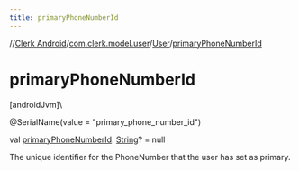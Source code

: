 ```yaml
---
title: primaryPhoneNumberId
---
```

//[Clerk Android](../../../index.html)/[com.clerk.model.user](../index.html)/[User](index.html)/[primaryPhoneNumberId](primary-phone-number-id.html)



# primaryPhoneNumberId



[androidJvm]\




@SerialName(value = &quot;primary_phone_number_id&quot;)



val [primaryPhoneNumberId](primary-phone-number-id.html): [String](https://kotlinlang.org/api/latest/jvm/stdlib/kotlin-stdlib/kotlin/-string/index.html)? = null



The unique identifier for the PhoneNumber that the user has set as primary.




